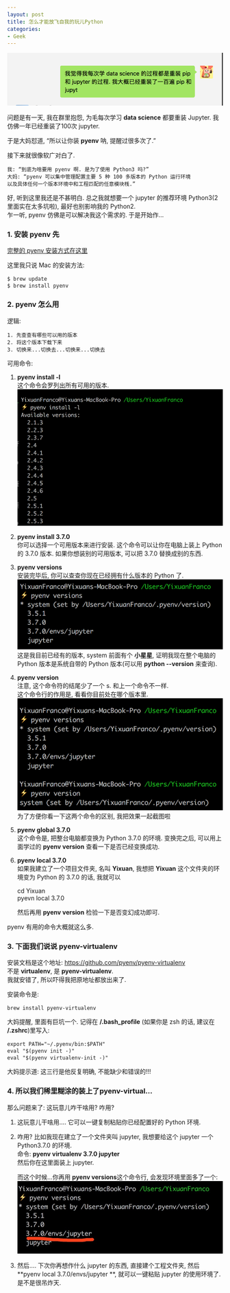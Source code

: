```yaml
---
layout: post
title: 怎么才能放飞自我的玩儿Python
categories:
- Geek
---  
```


![multi](/images/multi.png)

问题是有一天, 我在群里抱怨, 为毛每次学习 **data science** 都要重装 Jupyter. 我仿佛一年已经重装了100次 jupyter.

于是大妈怼道, “所以让你装 **pyenv** 呐, 提醒过很多次了.”

接下来就很像软广对白了.

    我: “到底为啥要用 pyenv 啊. 是为了使用 Python3 吗?”  
    大妈: “pyenv 可以集中管理配置主要 5 种 100 多版本的 Python 运行环境  
    以及具体任何一个版本环境中和工程匹配的任意模块桟.”  

好, 听到这里我还是不甚明白. 总之我就想要一个 jupyter 的推荐环境 Python3(2里面实在太多坑啦), 最好也别影响我的 Python2.    
乍一听, pyenv 仿佛是可以解决我这个需求的. 于是开始作…

### 1. 安装 pyenv 先  
[完整的 pyenv 安装方式在这里](https://github.com/pyenv/pyenv)

这里我只说 Mac 的安装方法:  

    $ brew update  
    $ brew install pyenv   

### 2. pyenv 怎么用  

逻辑:  

    1. 先查查有哪些可以用的版本   
    2. 将这个版本下载下来  
    3. 切换来...切换去...切换来...切换去    

可用命令:
1. **pyenv install -l**    
	这个命令会罗列出所有可用的版本.      
	![pyenvInstallL](/images/pyenvInstallL.png)   
2. **pyenv install 3.7.0**    
	你可以选择一个可用版本来进行安装. 这个命令可以让你在电脑上装上 Python 的 3.7.0 版本. 如果你想装别的可用版本, 可以把 3.7.0 替换成别的东西.  
3. **pyenv versions**   
	安装完毕后, 你可以查查你现在已经拥有什么版本的 Python 了.
	![pyenvVersions](/images/pyenvVersions.png)     
	这是我目前已经有的版本, system 前面有个 **小星星**, 证明我现在整个电脑的 Python 版本是系统自带的 Python 版本(可以用 **python --version** 来查询).  
4.  **pyenv version**    
	注意, 这个命令符的结尾少了一个 s. 和上一个命令不一样.  
	这个命令行的作用是, 看看你目前处在哪个版本里.  
	![pyenvVersion](/images/pyenvVersion.png)    
	为了方便你看一下这两个命令的区别, 我把效果一起截图啦  
5. **pyenv global 3.7.0**    
	这个命令是, 把整台电脑都变换为 Python 3.7.0 的环境. 变换完之后, 可以用上面学过的 **pyenv version** 查看一下是否已经变换成功.
6. **pyenv local 3.7.0**   
	如果我建立了一个项目文件夹, 名叫 **Yixuan**, 我想把 **Yixuan** 这个文件夹的环境变为 Python 的 3.7.0 的话, 我就可以   

     cd Yixuan    
     pyevn local 3.7.0  

	然后再用 **pyenv version** 检验一下是否变幻成功即可.  

pyenv 有用的命令大概就这么多.   

### 3. 下面我们说说  pyenv-virtualenv

安装文档是这个地址: https://github.com/pyenv/pyenv-virtualenv  
不是 **virtualenv**, 是 **pyenv-virtualenv**.   
我就安错了, 所以吓得我把原地址都放出来了.  

安装命令是:

    brew install pyenv-virtualenv   

大妈提醒, 里面有巨坑一个. 记得在 **/.bash\_profile** (如果你是 zsh 的话, 建议在 **/.zshrc**)里写入:  

    export PATH="~/.pyenv/bin:$PATH"    
    eval "$(pyenv init -)"    
    eval "$(pyenv virtualenv-init -)"    

大妈提示道: 这三行是他反复明确, 不能缺少和错误的!!!  

### 4. 所以我们稀里糊涂的装上了pyenv-virtual…
那么问题来了: 这玩意儿咋干啥用? 咋用?

1. 这玩意儿干啥用….
	它可以一键复制粘贴你已经配置好的 Python 环境.
2. 咋用?
	比如我现在建立了一个文件夹叫 jupyter, 我想要给这个 jupyter 一个 Python3.7.0 的环境.  
	命令: **pyenv virtualenv 3.7.0 jupyter**  
	然后你在这里面装上 jupyter.   

	而这个时候…你再用 **pyenv versions**这个命令行, 会发现环境里面多了一个:
	![jupyterEvn](/images/jupyterEvn.jpg)   
3. 然后….
	下次你再想作什么 jupyter 的东西, 直接建个工程文件夹, 然后 **pyenv local 3.7.0/envs/jupyter **, 就可以一键粘贴 jupyter 的使用环境了. 是不是很吊炸天.

